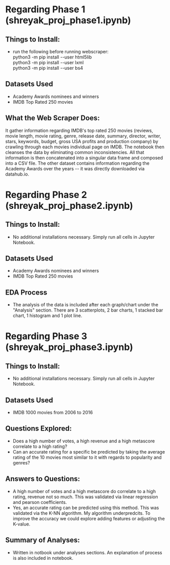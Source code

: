 # Regarding Phase 1 (shreyak_proj_phase1.ipynb)
## Things to Install:

- run the following before running webscraper: <br/>
  python3 -m pip install --user html5lib <br/>
  python3 -m pip install --user lxml <br/>
  python3 -m pip install --user bs4 <br/>
 
 ## Datasets Used
 
- Academy Awards nominees and winners
- IMDB Top Rated 250 movies 
  
 ## What the Web Scraper Does:
 
 It gather information regarding IMDB's top rated 250 movies (reviews, movie length, movie rating, genre, release date, summary, director, writer, stars, keywords, budget, gross USA profits and production company) by crawling through each movies individual page on IMDB. The notebook then cleanses the data by eliminating common inconsistencies. All that information is then concatenated into a singular data frame and composed into a CSV file. The other dataset contains information regarding the Academy Awards over the years -- it was directly downloaded via datahub.io. 
 
 # Regarding Phase 2 (shreyak_proj_phase2.ipynb)
 ## Things to Install:

- No additional installations necessary. Simply run all cells in Jupyter Notebook.
 
 ## Datasets Used
 
- Academy Awards nominees and winners
- IMDB Top Rated 250 movies 
  
 ## EDA Process
 - The analysis of the data is included after each graph/chart under the "Analysis" section. There are 3 scatterplots, 2 bar charts, 1 stacked bar chart, 1 histogram and 1 plot line.
 
 # Regarding Phase 3 (shreyak_proj_phase3.ipynb)
 ## Things to Install:
 - No additional installations necessary. Simply run all cells in Jupyter Notebook.
 
 ## Datasets Used
 - IMDB 1000 movies from 2006 to 2016
 
## Questions Explored:
- Does a high number of votes, a high revenue and a high metascore correlate to a high rating?
- Can an accurate rating for a specific be predicted by taking the average rating of the 10 movies most similar to it with regards to popularity and genres?

## Answers to Questions:
- A high number of votes and a high metascore do correlate to a high rating, revenue not so much. This was validated via linear regression and pearson coefficients.
- Yes, an accurate rating can be predicted using this method. This was validated via the K-NN algorithm. My algorithm underpredcits. To improve the accuracy we could explore adding features or adjusting the K-value.

## Summary of Analyses:
- Written in notbook under analyses sections. An explanation of process is also included in notebook.


 
